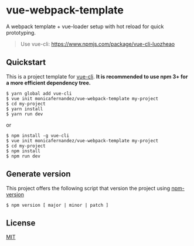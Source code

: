 # vue-webpack-template
A webpack template + vue-loader setup with hot reload for quick prototyping.

> Use vue-cli: https://www.npmjs.com/package/vue-cli-luozheao

## Quickstart

This is a project template for [vue-cli](https://github.com/vuejs/vue-cli). **It is recommended to use npm 3+ for a more efficient dependency tree.**

```shell
$ yarn global add vue-cli
$ vue init monicafernandez/vue-webpack-template my-project
$ cd my-project
$ yarn install
$ yarn run dev
```

or

```shell
$ npm install -g vue-cli
$ vue init monicafernandez/vue-webpack-template my-project
$ cd my-project
$ npm install
$ npm run dev
```

## Generate version

This project offers the following script that version the project using [npm-version](https://docs.npmjs.com/cli/version)

``` shell
$ npm version [ major | minor | patch ]
```

## License

[MIT](https://github.com/monicafernandez/vue-webpack-template/blob/master/LICENSE)

